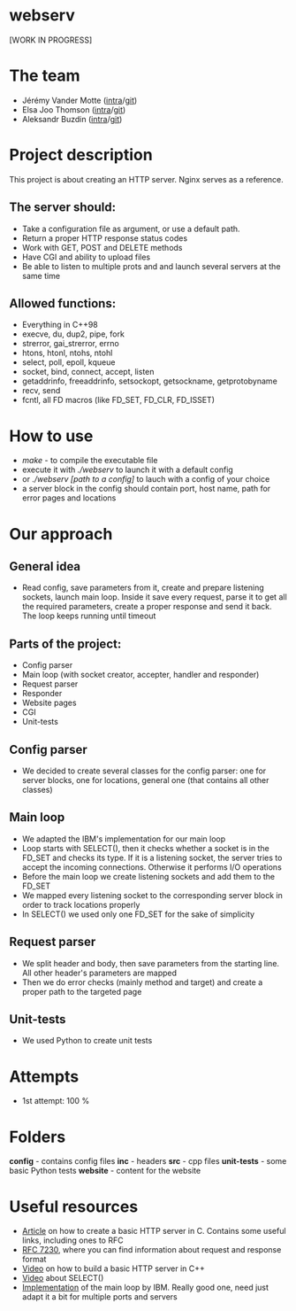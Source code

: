 # webserv

[WORK IN PROGRESS]

# **The team**
* Jérémy Vander Motte ([intra](https://profile.intra.42.fr/users/jvander-)/[git](https://github.com/JeremyVanderMotte))
* Elsa Joo Thomson ([intra](https://profile.intra.42.fr/users/ejoo-tho)/[git](https://github.com/ejt22))
* Aleksandr Buzdin ([intra](https://profile.intra.42.fr/users/abuzdin)/[git](https://github.com/baltsaros))


# **Project description** 
This project is about creating an HTTP server. Nginx serves as a reference.


## The server should:
* Take a configuration file as argument, or use a default path.
* Return a proper HTTP response status codes
* Work with GET, POST and DELETE methods
* Have CGI and ability to upload files
* Be able to listen to multiple prots and and launch several servers at the same time


## Allowed functions:
* Everything in C++98
* execve, du, dup2, pipe, fork
* strerror, gai_strerror, errno
* htons, htonl, ntohs, ntohl
* select, poll, epoll, kqueue
* socket, bind, connect, accept, listen
* getaddrinfo, freeaddrinfo, setsockopt, getsockname, getprotobyname
* recv, send
* fcntl, all FD macros (like FD_SET, FD_CLR, FD_ISSET)


# **How to use**
* *make* - to compile the executable file
* execute it with *./webserv* to launch it with a default config
* or *./webserv [path to a config]* to lauch with a config of your choice
* a server block in the config should contain port, host name, path for error pages and locations


# **Our approach**
## General idea
* Read config, save parameters from it, create and prepare listening sockets, launch main loop. Inside it save every request, parse it to get all the required parameters, create a proper response and send it back. The loop keeps running until timeout

## Parts of the project:
* Config parser
* Main loop (with socket creator, accepter, handler and responder)
* Request parser
* Responder
* Website pages
* CGI
* Unit-tests

## Config parser
* We decided to create several classes for the config parser: one for server blocks, one for locations, general one (that contains all other classes)

## Main loop
* We adapted the IBM's implementation for our main loop
* Loop starts with SELECT(), then it checks whether a socket is in the FD_SET and checks its type. If it is a listening socket, the server tries to accept the incoming connections. Otherwise it performs I/O operations
* Before the main loop we create listening sockets and add them to the FD_SET
* We mapped every listening socket to the corresponding server block in order to track locations properly
* In SELECT() we used only one FD_SET for the sake of simplicity

## Request parser
* We split header and body, then save parameters from the starting line. All other header's parameters are mapped
* Then we do error checks (mainly method and target) and create a proper path to the targeted page

## Unit-tests
* We used Python to create unit tests


# **Attempts**
* 1st attempt: 100 % 


# **Folders**
**config** - contains config files
**inc** - headers
**src** - cpp files
**unit-tests** - some basic Python tests
**website** - content for the website


# **Useful resources**
* [Article](https://medium.com/from-the-scratch/http-server-what-do-you-need-to-know-to-build-a-simple-http-server-from-scratch-d1ef8945e4fa) on how to create a basic HTTP server in C. Contains some useful links, including ones to RFC
* [RFC 7230](https://www.rfc-editor.org/rfc/rfc7230), where you can find information about request and response format
* [Video](https://www.youtube.com/watch?v=YwHErWJIh6Y) on how to build a basic HTTP server in C++
* [Video](https://www.youtube.com/watch?v=Y6pFtgRdUts) about SELECT()
* [Implementation](https://www.ibm.com/docs/en/i/7.2?topic=designs-example-nonblocking-io-select) of the main loop by IBM. Really good one, need just adapt it a bit for multiple ports and servers
